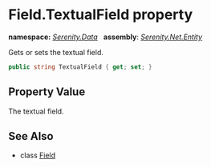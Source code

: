 # Field.TextualField property
**namespace:** *[Serenity.Data](../../README.md#serenity.data-namespace)*   **assembly**: *[Serenity.Net.Entity](../../README.md)*

Gets or sets the textual field.

```csharp
public string TextualField { get; set; }
```

## Property Value

The textual field.

## See Also

* class [Field](../Field.md)